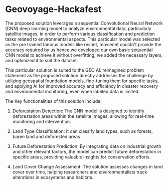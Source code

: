 # Geovoyage-Hackafest
The proposed solution leverages a sequential Convolutional Neural Network (CNN) deep learning model to analyze environmental data, particularly satellite images, in order to perform various classification and prediction tasks related to environmental aspects. This particular model was selected as the pre trained famous models like resnet, movienet couldn't provide the accuracy required by us hence we developed our own basic sequential CNN model to achieve it  without overfitting, we added the necessary layers, and optimized it to suit the dataset. 

This particular solution is suited to the GEO AI: reimagined problem statement as the proposed solution directly addresses the challenge by utilizing geospatial foundation models, fine-tuning them for specific tasks, and applying AI for improved accuracy and efficiency in disaster recovery and environmental monitoring, even when labeled data is limited.

The  Key functionalities of this solution include:

1. Deforestation Detection: The CNN model is designed to identify deforestation areas within the satellite images, allowing for real-time monitoring and intervention.

2. Land Type Classification: It can classify land types, such as forests, baren land and deforested areas 

3. Future Deforestation Prediction: By integrating data on industrial growth and other relevant factors, the model can predict future deforestation in specific areas, providing valuable insights for conservation efforts.

4. Land Cover Change Assessment: The solution assesses changes in land cover over time, helping researchers and environmentalists track alterations in ecosystems and habitats.

